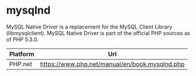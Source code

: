 # mysqlnd

MySQL Native Driver is a replacement for the MySQL Client Library (libmysqlclient). MySQL Native Driver is part of the official PHP sources as of PHP 5.3.0.

| Platform | Url                                                              |
|----------|------------------------------------------------------------------|
| PHP.net  | https://www.php.net/manual/en/book.mysqlnd.php                   |
